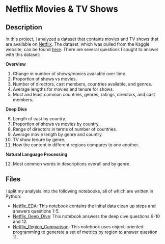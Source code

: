# Netflix Movies & TV Shows

## Description
In this project, I analyzed a dataset that contains movies and TV shows that are available on [Netflix](https://www.netflix.com/).  The dataset, which was pulled from the Kaggle website, can be found [here](https://www.kaggle.com/shivamb/netflix-shows).  There are several questions I sought to answer with this dataset:

**Overview**
1. Change in number of shows/movies available over time.
2. Proportion of shows vs movies.
3. Number of directors, cast members, countries available, and genres.
4. Average lengths for movies and tenure for shows.
5. Most and least common countries, genres, ratings, directors, and cast members.

**Deep Dive**

6. Length of cast by country.
7. Proportion of shows vs movies by country.
8. Range of directors in terms of number of countries.
9. Average movie length by genre and country.
10. TV show tenure by genre.
11. How the content in different regions compares to one another.

**Natural Language Processing**

12. Most common words in descriptions overall and by genre.


## Files
I split my analysis into the following notebooks, all of which are written in Python:
- [Netflix_EDA](https://github.com/albert-ntiri/netflix2/blob/main/Netflix_EDA.ipynb): This notebook contains the initial data clean up steps and answers questions 1-5.
- [Netflix_Deep_Dive](https://github.com/albert-ntiri/netflix2/blob/main/Netflix_Deep_Dive.ipynb): This notebook answers the deep dive questions 6-10 and 12.
- [Netflix_Region_Comparison](https://github.com/albert-ntiri/netflix2/blob/main/Netflix_Region_Comparison.ipynb): This notebook uses object-oriented programming to generate a set of metrics by region to answer question 11.

